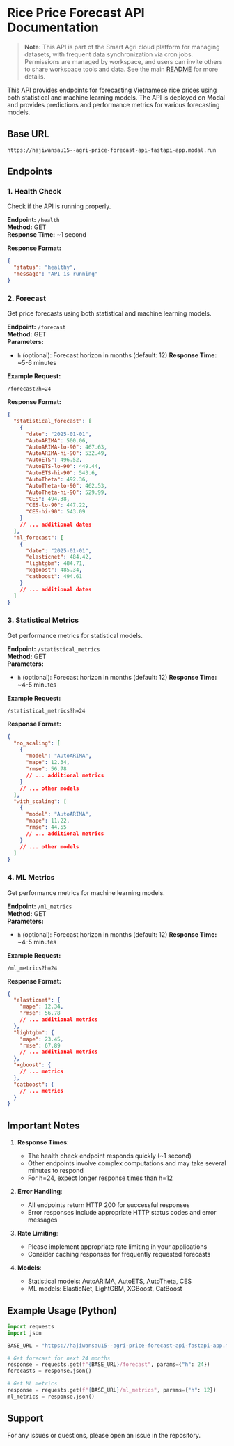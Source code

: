 # Rice Price Forecast API Documentation

> **Note:** This API is part of the Smart Agri cloud platform for managing datasets, with frequent data synchronization via cron jobs. Permissions are managed by workspace, and users can invite others to share workspace tools and data. See the main [README](../../README.md) for more details.

This API provides endpoints for forecasting Vietnamese rice prices using both statistical and machine learning models. The API is deployed on Modal and provides predictions and performance metrics for various forecasting models.

## Base URL

```
https://hajiwansau15--agri-price-forecast-api-fastapi-app.modal.run
```

## Endpoints

### 1. Health Check

Check if the API is running properly.

**Endpoint:** `/health`  
**Method:** GET  
**Response Time:** ~1 second

**Response Format:**

```json
{
  "status": "healthy",
  "message": "API is running"
}
```

### 2. Forecast

Get price forecasts using both statistical and machine learning models.

**Endpoint:** `/forecast`  
**Method:** GET  
**Parameters:**

- `h` (optional): Forecast horizon in months (default: 12)
  **Response Time:** ~5-6 minutes

**Example Request:**

```
/forecast?h=24
```

**Response Format:**

```json
{
  "statistical_forecast": [
    {
      "date": "2025-01-01",
      "AutoARIMA": 500.06,
      "AutoARIMA-lo-90": 467.63,
      "AutoARIMA-hi-90": 532.49,
      "AutoETS": 496.52,
      "AutoETS-lo-90": 449.44,
      "AutoETS-hi-90": 543.6,
      "AutoTheta": 492.36,
      "AutoTheta-lo-90": 462.53,
      "AutoTheta-hi-90": 529.99,
      "CES": 494.38,
      "CES-lo-90": 447.22,
      "CES-hi-90": 543.09
    }
    // ... additional dates
  ],
  "ml_forecast": [
    {
      "date": "2025-01-01",
      "elasticnet": 484.42,
      "lightgbm": 484.71,
      "xgboost": 485.34,
      "catboost": 494.61
    }
    // ... additional dates
  ]
}
```

### 3. Statistical Metrics

Get performance metrics for statistical models.

**Endpoint:** `/statistical_metrics`  
**Method:** GET  
**Parameters:**

- `h` (optional): Forecast horizon in months (default: 12)
  **Response Time:** ~4-5 minutes

**Example Request:**

```
/statistical_metrics?h=24
```

**Response Format:**

```json
{
  "no_scaling": [
    {
      "model": "AutoARIMA",
      "mape": 12.34,
      "rmse": 56.78
      // ... additional metrics
    }
    // ... other models
  ],
  "with_scaling": [
    {
      "model": "AutoARIMA",
      "mape": 11.22,
      "rmse": 44.55
      // ... additional metrics
    }
    // ... other models
  ]
}
```

### 4. ML Metrics

Get performance metrics for machine learning models.

**Endpoint:** `/ml_metrics`  
**Method:** GET  
**Parameters:**

- `h` (optional): Forecast horizon in months (default: 12)
  **Response Time:** ~4-5 minutes

**Example Request:**

```
/ml_metrics?h=24
```

**Response Format:**

```json
{
  "elasticnet": {
    "mape": 12.34,
    "rmse": 56.78
    // ... additional metrics
  },
  "lightgbm": {
    "mape": 23.45,
    "rmse": 67.89
    // ... additional metrics
  },
  "xgboost": {
    // ... metrics
  },
  "catboost": {
    // ... metrics
  }
}
```

## Important Notes

1. **Response Times**:

   - The health check endpoint responds quickly (~1 second)
   - Other endpoints involve complex computations and may take several minutes to respond
   - For h=24, expect longer response times than h=12

2. **Error Handling**:

   - All endpoints return HTTP 200 for successful responses
   - Error responses include appropriate HTTP status codes and error messages

3. **Rate Limiting**:

   - Please implement appropriate rate limiting in your applications
   - Consider caching responses for frequently requested forecasts

4. **Models**:
   - Statistical models: AutoARIMA, AutoETS, AutoTheta, CES
   - ML models: ElasticNet, LightGBM, XGBoost, CatBoost

## Example Usage (Python)

```python
import requests
import json

BASE_URL = "https://hajiwansau15--agri-price-forecast-api-fastapi-app.modal.run"

# Get forecast for next 24 months
response = requests.get(f"{BASE_URL}/forecast", params={"h": 24})
forecasts = response.json()

# Get ML metrics
response = requests.get(f"{BASE_URL}/ml_metrics", params={"h": 12})
ml_metrics = response.json()
```

## Support

For any issues or questions, please open an issue in the repository.
